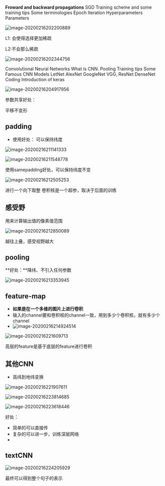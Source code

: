 **Froward and backward propagations**
SGD
Training scheme and some training tips
Some terminologies
    Epoch 
    Iteration 
    Hyperparameters
    Parameters

![image-20200216202200889](../yaolinxia.github.io/img/image-20200216202200889.png)

L1: 会使得选择更加稀疏

L2:不会那么稀疏

![image-20200216202344756](../yaolinxia.github.io/img/image-20200216202344756.png)



Convolutional Neural Networks 
What is CNN.
Pooling
Training tips 
Some Famous CNN Models
LetNet
AlexNet
GoogleNet
VGG, ResNet
DenseNet
Coding
Introduction of keras

![image-20200216204917956](../yaolinxia.github.io/img/image-20200216204917956.png)

参数共享好处：

平移不变形





## padding 

- 使用好处： 可以保持纬度

![image-20200216211141333](../yaolinxia.github.io/img/image-20200216211141333.png)

![image-20200216211548778](../yaolinxia.github.io/img/image-20200216211548778.png)

使用samepadding好处，可以保持纬度不变

![image-20200216212505253](../yaolinxia.github.io/img/image-20200216212505253.png)

进行一个向下取整
卷积核是一个超参，取决于后面的训练



## 感受野

用来计算输出值的像素值范围

![image-20200216212850089](../yaolinxia.github.io/img/image-20200216212850089.png)

越往上叠，感受视野越大



## pooling

**好处：**降纬、不引入任何参数

![image-20200216213353945](../yaolinxia.github.io/img/image-20200216213353945.png)

## feature-map

- **如果是在一个多维的图片上进行卷积**
- 输入的channel要和卷积核的channel一致，用到多少个卷积核，就有多少个channel
- ![image-20200216214924514](../yaolinxia.github.io/img/image-20200216214924514.png)

![image-20200216221609713](../yaolinxia.github.io/img/image-20200216221609713.png)



高层的feature是基于底层的feature进行卷积

## 其他CNN

- 高纬到地纬变换

![image-20200216221907611](../yaolinxia.github.io/img/image-20200216221907611.png)

![image-20200216223814685](../yaolinxia.github.io/img/image-20200216223814685.png)

![image-20200216223618446](../yaolinxia.github.io/img/image-20200216223618446.png)

好处： 

- 简单的可以直接传
- 复杂的可以进一步，训练深层网络
- 

## textCNN

![image-20200216224205929](../yaolinxia.github.io/img/image-20200216224205929.png)

最终可以得到整个句子的表示